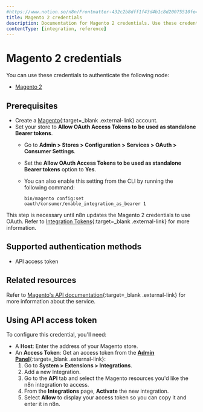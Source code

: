 ```yaml
---
#https://www.notion.so/n8n/Frontmatter-432c2b8dff1f43d4b1c8d20075510fe4
title: Magento 2 credentials
description: Documentation for Magento 2 credentials. Use these credentials to authenticate Magento 2 in n8n, a workflow automation platform.
contentType: [integration, reference]
---
```


# Magento 2 credentials

You can use these credentials to authenticate the following node:

- [Magento 2](/integrations/builtin/app-nodes/n8n-nodes-base.magento2.md)

## Prerequisites

- Create a [Magento](https://magento.com/){:target=_blank .external-link} account.
- Set your store to **Allow OAuth Access Tokens to be used as standalone Bearer tokens**.
    - Go to **Admin > Stores > Configuration > Services > OAuth > Consumer Settings**.
    - Set the **Allow OAuth Access Tokens to be used as standalone Bearer tokens** option to **Yes**.
    - You can also enable this setting from the CLI by running the following command:

        ```
        bin/magento config:set oauth/consumer/enable_integration_as_bearer 1
        ```

This step is necessary until n8n updates the Magento 2 credentials to use OAuth. Refer to [Integration Tokens](https://developer.adobe.com/commerce/webapi/get-started/authentication/gs-authentication-token/#integration-tokens){:target=_blank .external-link} for more information.

## Supported authentication methods

- API access token

## Related resources

Refer to [Magento's API documentation](https://devdocs.magento.com/redoc/2.3/){:target=_blank .external-link} for more information about the service.

## Using API access token

To configure this credential, you'll need:

- A **Host**: Enter the address of your Magento store.
- An **Access Token**: Get an access token from the [**Admin Panel**](https://docs.magento.com/user-guide/stores/admin.html){:target=_blank .external-link}:
    1. Go to **System > Extensions > Integrations**.
    2. Add a new Integration.
    3. Go to the **API** tab and select the Magento resources you'd like the n8n integration to access.
    4. From the **Integrations** page, **Activate** the new integration.
    5. Select **Allow** to display your access token so you can copy it and enter it in n8n.
